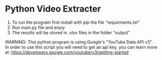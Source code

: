 # Python Video Extracter

1. To run the program first install with pip the file "requirments.txt"
2. Run main.py file and enjoy
3. The results will be stored in .xlsx files in the folder "output"

WARNING: This python program is using Google's "YouTube Data API v3".
In order to use this script you will need to get an api key, you can learn more at: https://developers.google.com/youtube/v3/getting-started
